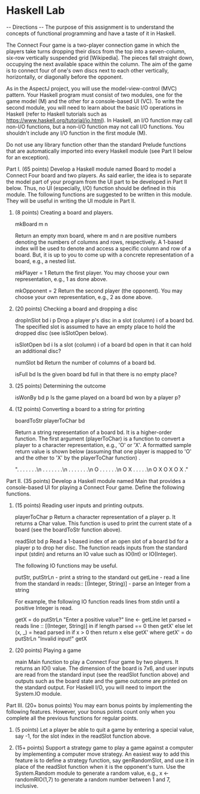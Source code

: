 # Haskell Lab

-- Directions --
The purpose of this assignment is to understand the concepts of
functional programming and have a taste of it in Haskell.

The Connect Four game is a two-player connection game in which
the players take turns dropping their discs from the top into a
seven-column, six-row vertically suspended grid [Wikipedia]. The
pieces fall straight down, occupying the next available space within
the column. The aim of the game is to connect four of one's own discs
next to each other vertically, horizontally, or diagonally before the
opponent.

As in the AspectJ project, you will use the model-view-control (MVC)
pattern. Your Haskell program must consist of two modules, one for the
game model (M) and the other for a console-based UI (VC). To write the
second module, you will need to learn about the basic I/O operations
in Haskell (refer to Haskell tutorials such as
https://www.haskell.org/tutorial/io.html). In Haskell, an I/O function
may call non-I/O functions, but a non-I/O function may not call I/O
functions. You shouldn't include any I/O function in the first module
(M).

Do not use any library function other than the standard Prelude
functions that are automatically imported into every Haskell module
(see Part II below for an exception).

Part I. (65 points) Develop a Haskell module named Board to model a
Connect Four board and two players. As said earlier, the idea is to
separate the model part of your program from the UI part to be
developed in Part II below. Thus, no UI (especially, I/O) function
should be defined in this module. The following functions are
suggested to be written in this module. They will be useful in writing
the UI module in Part II.

1. (8 points) Creating a board and players.

   mkBoard m n

     Return an empty mxn board, where m and n are positive numbers
     denoting the numbers of columns and rows, respectively. A 1-based
     index will be used to denote and access a specific column and row
     of a board. But, it is up to you to come up with a concrete
     representation of a board, e.g., a nested list.

   mkPlayer = 1
     Return the first player. You may choose your own representation,
     e.g., 1 as done above.

   mkOpponent = 2
     Return the second player (the opponent). You may choose your own
     representation, e.g., 2 as done above.

2. (20 points) Checking a board and dropping a disc

   dropInSlot bd i p
     Drop a player p's disc in a slot (column) i of a board bd. The
     specified slot is assumed to have an empty place to hold the
     dropped disc (see isSlotOpen below).

   isSlotOpen bd i
     Is a slot (column) i of a board bd open in that it can hold an
     additional disc?

   numSlot bd
     Return the number of columns of a board bd.

   isFull bd
     Is the given board bd full in that there is no empty place?

3. (25 points) Determining the outcome

   isWonBy bd p
     Is the game played on a board bd won by a player p?

4. (12 points) Converting a board to a string for printing

   boardToStr playerToChar bd

     Return a string representation of a board bd. It is a
     higher-order function. The first argument (playerToChar) is a
     function to convert a player to a character representation, e.g.,
     'O' or 'X'. A formatted sample return value is shown below
     (assuming that one player is mapped to 'O' and the other to 'X'
     by the playerToChar function) .

     ". . . . . . .\n
      . . . . . . .\n
      . . . . . . .\n
      O . . . . . .\n
      O X . . . . .\n
      O X O X O X ."

Part II. (35 points) Develop a Haskell module named Main that provides
a console-based UI for playing a Connect Four game. Define the
following functions.

1. (15 points) Reading user inputs and printing outputs.

   playerToChar p
     Return a character representation of a player p. It returns a
     Char value. This function is used to print the current state of a
     board (see the boardToStr function above).

   readSlot bd p
     Read a 1-based index of an open slot of a board bd for a player p
     to drop her disc. The function reads inputs from the standard
     input (stdin) and returns an IO value such as IO(Int) or
     IO(Integer).

   The following IO functions may be useful.

   putStr, putStrLn - print a string to the standard out
   getLine - read a line from the standard in
   reads:: [(Integer, String)] - parse an Integer from a string

   For example, the following IO function reads lines from stdin
   until a positive Integer is read.

   getX = do
     putStrLn "Enter a positive value?"
     line <- getLine
     let parsed = reads line :: [(Integer, String)] in
       if length parsed == 0
       then getX'
       else let (x, _) = head parsed in
         if x > 0
         then return x
         else getX'
     where
       getX' = do
         putStrLn "Invalid input!"
         getX

2. (20 points) Playing a game

   main
     Main function to play a Connect Four game by two players.
     It returns an IO() value. The dimension of the board is 7x6, and
     user inputs are read from the standard input (see the readSlot
     function above) and outputs such as the board state and the game
     outcome are printed on the standard output. For Haskell I/O, you
     will need to import the System.IO module.

Part III. (20+ bonus points) You may earn bonus points by implementing
the following features. However, your bonus points count only when you
complete all the previous functions for regular points.    

1. (5 points) Let a player be able to quit a game by entering a
   special value, say -1, for the slot index in the readSlot function
   above.

2. (15+ points) Support a strategy game to play a game against a
   computer by implementing a computer move strategy. An easiest way
   to add this feature is to define a strategy function, say
   genRandomSlot, and use it in place of the readSlot function when it
   is the opponent's turn. Use the System.Random module to generate a
   random value, e.g., x <- randomRIO(1,7) to generate a random number
   between 1 and 7, inclusive.
